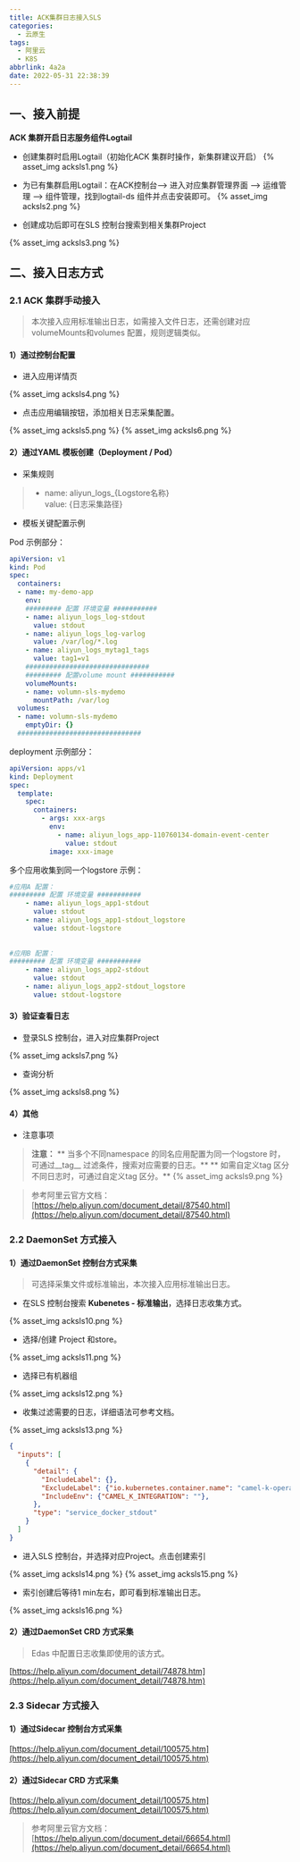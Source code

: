 ```yaml
---
title: ACK集群日志接入SLS
categories:
  - 云原生
tags:
  - 阿里云
  - K8S
abbrlink: 4a2a
date: 2022-05-31 22:38:39
---
```

## 一、接入前提
**ACK 集群开启日志服务组件Logtail**

- 创建集群时启用Logtail（初始化ACK 集群时操作，新集群建议开启）
{% asset_img acksls1.png %}

<!--more-->
- 为已有集群启用Logtail：在ACK控制台--> 进入对应集群管理界面 --> 运维管理 --> 组件管理，找到logtail-ds 组件并点击安装即可。
{% asset_img acksls2.png %}

- 创建成功后即可在SLS 控制台搜索到相关集群Project

{% asset_img acksls3.png %}


## 二、接入日志方式
### 2.1 ACK 集群手动接入
> 本次接入应用标准输出日志，如需接入文件日志，还需创建对应volumeMounts和volumes 配置，规则逻辑类似。

#### 1）通过控制台配置

- 进入应用详情页

{% asset_img acksls4.png %}

- 点击应用编辑按钮，添加相关日志采集配置。

{% asset_img acksls5.png %}
{% asset_img acksls6.png %}

#### 2）通过YAML 模板创建（Deployment / Pod）

- 采集规则
> - name: aliyun_logs_{Logstore名称}   
>    value: {日志采集路径}  


- 模板关键配置示例

Pod 示例部分：
```yaml
apiVersion: v1
kind: Pod
spec:
  containers:
  - name: my-demo-app
    env:
    ######### 配置 环境变量 ###########
    - name: aliyun_logs_log-stdout
      value: stdout
    - name: aliyun_logs_log-varlog
      value: /var/log/*.log
    - name: aliyun_logs_mytag1_tags
      value: tag1=v1
    ###############################
    ######### 配置volume mount ###########
    volumeMounts:
    - name: volumn-sls-mydemo
      mountPath: /var/log
  volumes:
  - name: volumn-sls-mydemo
    emptyDir: {}
  ###############################
```
deployment 示例部分：
```yaml
apiVersion: apps/v1
kind: Deployment
spec:
  template:
    spec:
      containers:
        - args: xxx-args
          env:
            - name: aliyun_logs_app-110760134-domain-event-center
              value: stdout
          image: xxx-image
```
多个应用收集到同一个logstore 示例：
```yaml
#应用A 配置：
######### 配置 环境变量 ###########
    - name: aliyun_logs_app1-stdout
      value: stdout
    - name: aliyun_logs_app1-stdout_logstore
      value: stdout-logstore
      
      
#应用B 配置：
######### 配置 环境变量 ###########
    - name: aliyun_logs_app2-stdout
      value: stdout
    - name: aliyun_logs_app2-stdout_logstore
      value: stdout-logstore
```

#### 3）验证查看日志

- 登录SLS 控制台，进入对应集群Project

{% asset_img acksls7.png %}

- 查询分析

{% asset_img acksls8.png %}

#### 4）其他

- 注意事项
> **注意：**
> **    当多个不同namespace 的同名应用配置为同一个logstore 时，可通过__tag__ 过滤条件，搜索对应需要的日志。**
> **    如需自定义tag 区分不同日志时，可通过自定义tag 区分。**
> {% asset_img acksls9.png %}

> 参考阿里云官方文档：[https://help.aliyun.com/document_detail/87540.html](https://help.aliyun.com/document_detail/87540.html)



### 2.2 DaemonSet 方式接入
#### 1）通过DaemonSet 控制台方式采集
> 可选择采集文件或标准输出，本次接入应用标准输出日志。

- 在SLS 控制台搜索 **Kubenetes - 标准输出**，选择日志收集方式。

{% asset_img acksls10.png %}

- 选择/创建 Project 和store。

{% asset_img acksls11.png %}

- 选择已有机器组

{% asset_img acksls12.png %}

- 收集过滤需要的日志，详细语法可参考文档。

{% asset_img acksls13.png %}
```json
{
  "inputs": [
    {
      "detail": {
        "IncludeLabel": {},
        "ExcludeLabel": {"io.kubernetes.container.name": "camel-k-operator"},
        "IncludeEnv": {"CAMEL_K_INTEGRATION": ""},
      },
      "type": "service_docker_stdout"
    }
  ]
}
```

- 进入SLS 控制台，并选择对应Project。点击创建索引

{% asset_img acksls14.png %}
{% asset_img acksls15.png %}

- 索引创建后等待1 min左右，即可看到标准输出日志。

{% asset_img acksls16.png %}

#### 2）通过DaemonSet CRD 方式采集
> Edas 中配置日志收集即使用的该方式。

[https://help.aliyun.com/document_detail/74878.htm](https://help.aliyun.com/document_detail/74878.htm)

### 2.3 Sidecar 方式接入
#### 1）通过Sidecar 控制台方式采集
[https://help.aliyun.com/document_detail/100575.htm](https://help.aliyun.com/document_detail/100575.htm)

#### 2）通过Sidecar CRD 方式采集
[https://help.aliyun.com/document_detail/100575.htm](https://help.aliyun.com/document_detail/100575.htm)

> 参考阿里云官方文档：[https://help.aliyun.com/document_detail/66654.html](https://help.aliyun.com/document_detail/66654.html)

